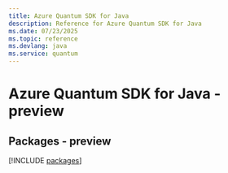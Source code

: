 ```yaml
---
title: Azure Quantum SDK for Java
description: Reference for Azure Quantum SDK for Java
ms.date: 07/23/2025
ms.topic: reference
ms.devlang: java
ms.service: quantum
---
```

# Azure Quantum SDK for Java - preview
## Packages - preview
[!INCLUDE [packages](quantum-index.md)]